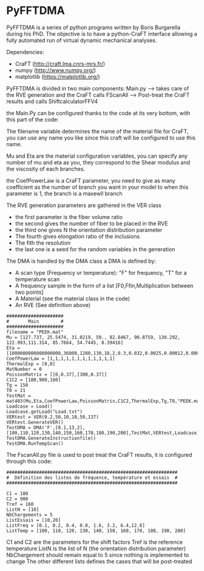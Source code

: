 # PyFFTDMA
PyFFTDMA is a series of python programs written by Boris Burgarella during his PhD.
The objective is to have a python-CraFT interface allowing a fully automated run of virtual dynamic mechanical analyses.

Dependencies:
- CraFT (http://craft.lma.cnrs-mrs.fr/)
- numpy (http://www.numpy.org/)
- matplotlib (https://matplotlib.org/)

PyFFTDMA is divided in two main components:
Main.py --> takes care of the RVE generation and the CraFT calls
FScanAll --> Post-treat the CraFT results and calls ShiftcalculatorFFV4

the Main.Py can be configured thanks to the code at its very bottom, with this part of the code:

The filename variable determines the name of the material file for CraFT, you can use any name you like since this craft will be configured 
to use this name.

Mu and Eta are the material configuration variables, you can specify any number of mu and eta as you, they correspond to the 
Shear modulus and the viscosity of each branches.

the CoefPowerLaw is a CraFT parameter, you need to give as many coefficient as the number of branch you want in your model
to when this parameter is 1, the branch is a maxewll branch

The RVE generation parameters are gathered in the VER class
- the first parameter is the fiber volume ratio
- the second gives the number of fiber to be placed in the RVE
- the third one gives N the orientation distribution parameter
- The fourth gives elongation ratio of the inclusions
- The fith the resolution
- the last one is a seed for the random variables in the generation

The DMA is handled by the DMA class
a DMA is defined by:
  - A scan type (Frequency or temperature): "F" for frequency, "T" for a temperature scan
  - A frequency sample in the form of a list [F0,Ffin,Multiplication between two points]
  - A Material (see the material class in the code)
  - An RVE (See definition above)

```
#####################
#       Main        #
#####################
filename = "PEEK.mat" 
Mu = [127.737, 25.5474, 31.0219, 50., 82.8467, 90.8759, 130.292, 122.993,111.314, 85.7664, 54.7445, 8.39416]
Eta = [1000000000000000000,36000,1280,130,18,2,0.3,0.032,0.0025,0.00012,0.00001,0.0000001]
CoefPowerLaw = [1,1,1,1,1,1,1,1,1,1,1,1]
ThermalExp = [0,0]
MatNumber = 0
PoissonMatrix = [[0,0.37],[300,0.37]]
C1C2 = [180,900,160]
Tg = 150
T0 = 21
TestMat = mat403(Mu,Eta,CoefPowerLaw,PoissonMatrix,C1C2,ThermalExp,Tg,T0,"PEEK.mat")
Loadcase = Load()
Loadcase.getLoad("Load.txt")
VERtest = VER(0.2,50,10,10,50,137)
VERtest.GenerateVER() 
TestDMA = DMA('F',[0.1,13,2],[100,110,120,130,140,150,160,170,180,190,200],TestMat,VERtest,Loadcase)
TestDMA.GenerateInstructionfile()
TestDMA.RunTempScan()
```

The FscanAll.py file is used to post treat the CraFT results, it is configured through this code:
```
###############################################################
#  Définition des listes de fréquence, température et essais  #
###############################################################

C1 = 180
C2 = 900
Tref = 160
ListN = [10]
NbChargements = 5
ListEssais = [10,20]
ListFreq = [0.1, 0.2, 0.4, 0.8, 1.6, 3.2, 6.4,12.8]
ListTemp = [100, 110, 120, 130, 140, 150, 160, 170, 180, 190, 200]
```

C1 and C2 are the parameters for the shift factors
Tref is the reference temperature
ListN is the list of N (the orientation distribution parameter)
NbChargement should remain equal to 5 since nothing is implemented to change
The other different lists defines the cases that will be post-treated
